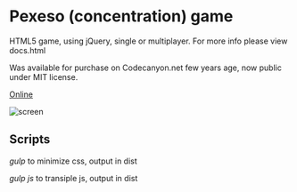 # Pexeso (concentration) game

HTML5 game, using jQuery, single or multiplayer. For more info please view docs.html

Was available for purchase on Codecanyon.net few years age, now public under MIT license.

[Online](http://pexeso.alestrunda.cz)

![screen](https://github.com/alestrunda/pexeso/screens/pc.jpg)

## Scripts

*gulp* to minimize css, output in dist

*gulp js* to transiple js, output in dist
